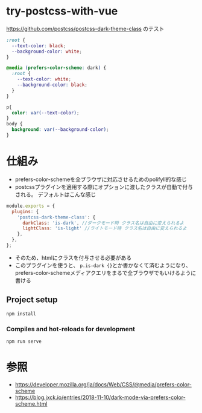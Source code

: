 # try-postcss-with-vue

https://github.com/postcss/postcss-dark-theme-class
のテスト

```scss
:root {
  --text-color: black;
  --background-color: white;
}

@media (prefers-color-scheme: dark) {
  :root {
    --text-color: white;
    --background-color: black;
  }
}

p{
  color: var(--text-color);
}
body {
  background: var(--background-color);
}
```

# 仕組み
- prefers-color-schemeを全ブラウザに対応させるためのpolifyll的な感じ
- postcssプラグインを適用する際にオプションに渡したクラスが自動で付与される。
デフォルトはこんな感じ
```js
module.exports = {
  plugins: {
    'postcss-dark-theme-class': {
      darkClass: 'is-dark', //ダークモード時 クラス名は自由に変えられるよ
      lightClass: 'is-light' //ライトモード時 クラス名は自由に変えられるよ
    },
  },
};

```
- そのため、htmlにクラスを付与させる必要がある
- このプラグインを使うと、 `p.is-dark {}`とか書かなくて済むようになり、prefers-color-schemeメディアクエリをまるで全ブラウザでもいけるように書ける

## Project setup
```
npm install
```

### Compiles and hot-reloads for development
```
npm run serve
```

# 参照
- https://developer.mozilla.org/ja/docs/Web/CSS/@media/prefers-color-scheme
- https://blog.jxck.io/entries/2018-11-10/dark-mode-via-prefers-color-scheme.html